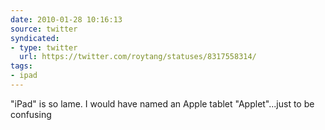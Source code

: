 ```yaml
---
date: 2010-01-28 10:16:13
source: twitter
syndicated:
- type: twitter
  url: https://twitter.com/roytang/statuses/8317558314/
tags:
- ipad
---
```


"iPad" is so lame. I would have named an Apple tablet "Applet"...just to be confusing